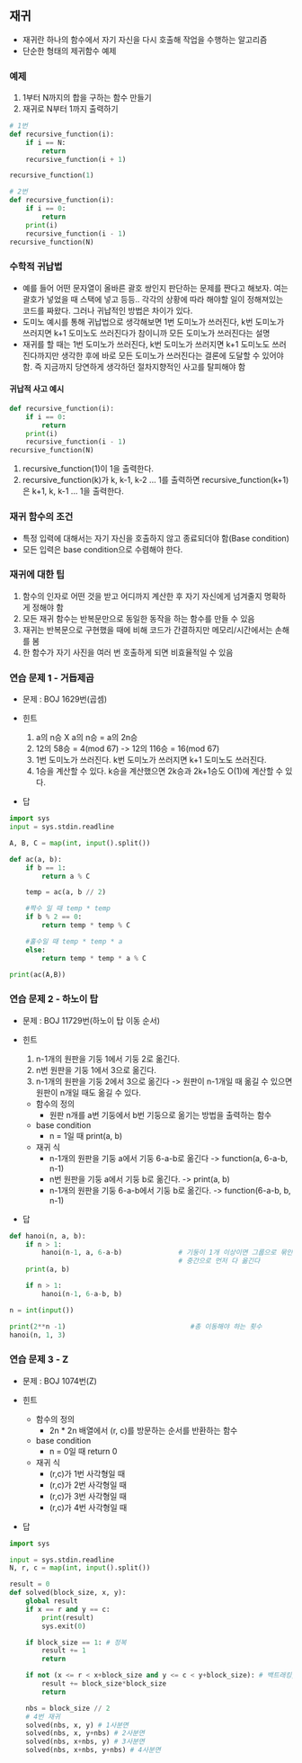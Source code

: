 ## 재귀

- 재귀란 하나의 함수에서 자기 자신을 다시 호출해 작업을 수행하는 알고리즘
- 단순한 형태의 제귀함수 예제

### 예제

1. 1부터 N까지의 합을 구하는 함수 만들기
2. 재귀로 N부터 1까지 출력하기

```python
# 1번
def recursive_function(i):
    if i == N:
        return
    recursive_function(i + 1)

recursive_function(1)

# 2번
def recursive_function(i):
    if i == 0:
        return
    print(i)
    recursive_function(i - 1)
recursive_function(N)
```

### 수학적 귀납법

- 예를 들어 어떤 문자열이 올바른 괄호 쌍인지 판단하는 문제를 짠다고 해보자. 여는 괄호가 넣었을 때 스택에 넣고 등등.. 각각의 상황에 따라 해야할 일이 정해져있는 코드를 짜왔다. 그러나 귀납적인 방법은 차이가 있다.
- 도미노 예시를 통해 귀납법으로 생각해보면 1번 도미노가 쓰러진다, k번 도미노가 쓰러지면 k+1 도미노도 쓰러진다가 참이니까 모든 도미노가 쓰러진다는 설명
- 재귀를 할 때는 1번 도미노가 쓰러진다, k번 도미노가 쓰러지면 k+1 도미노도 쓰러진다까지만 생각한 후에 바로 모든 도미노가 쓰러진다는 결론에 도달할 수 있어야 함. 즉 지금까지 당연하게 생각하던 절차지향적인 사고를 탈피해야 함

#### 귀납적 사고 예시

```python
def recursive_function(i):
    if i == 0:
        return
    print(i)
    recursive_function(i - 1)
recursive_function(N)
```

1. recursive_function(1)이 1을 출력한다.
2. recursive_function(k)가 k, k-1, k-2 ... 1를 출력하면 recursive_function(k+1)은 k+1, k, k-1 ... 1을 출력한다.

### 재귀 함수의 조건

- 특정 입력에 대해서는 자기 자신을 호출하지 않고 종료되더야 함(Base condition)
- 모든 입력은 base condition으로 수렴해야 한다.

### 재귀에 대한 팁

1. 함수의 인자로 어떤 것을 받고 어디까지 계산한 후 자기 자신에게 넘겨줄지 명확하게 정해야 함
2. 모든 재귀 함수는 반복문만으로 동일한 동작을 하는 함수를 만들 수 있음
3. 재귀는 반복문으로 구현했을 때에 비해 코드가 간결하지만 메모리/시간에서는 손해를 봄
4. 한 함수가 자기 사진을 여러 번 호출하게 되면 비효율적일 수 있음

### 연습 문제 1 - 거듭제곱

- 문제 : BOJ 1629번(곱셈)
- 힌트

  1. a의 n승 X a의 n승 = a의 2n승
  2. 12의 58승 = 4(mod 67) -> 12의 116승 = 16(mod 67)
  3. 1번 도미노가 쓰러진다. k번 도미노가 쓰러지면 k+1 도미노도 쓰러진다.
  4. 1승을 계산할 수 있다. k승을 계산했으면 2k승과 2k+1승도 O(1)에 계산할 수 있다.

- 답

```python
import sys
input = sys.stdin.readline

A, B, C = map(int, input().split())

def ac(a, b):
    if b == 1:
        return a % C

    temp = ac(a, b // 2)

    #짝수 일 때 temp * temp
    if b % 2 == 0:
        return temp * temp % C

    #홀수일 때 temp * temp * a
    else:
        return temp * temp * a % C

print(ac(A,B))
```

### 연습 문제 2 - 하노이 탑

- 문제 : BOJ 11729번(하노이 탑 이동 순서)
- 힌트

  1. n-1개의 원판을 기둥 1에서 기둥 2로 옮긴다.
  2. n번 원판을 기둥 1에서 3으로 옮긴다.
  3. n-1개의 원판을 기둥 2에서 3으로 옮긴다
     -> 원판이 n-1개일 때 옮길 수 있으면 원판이 n개일 때도 옮길 수 있다.

  - 함수의 정의
    - 원판 n개를 a번 기둥에서 b번 기둥으로 옮기는 방법을 출력하는 함수
  - base condition
    - n = 1일 때 print(a, b)
  - 재귀 식
    - n-1개의 원판을 기둥 a에서 기둥 6-a-b로 옮긴다 -> function(a, 6-a-b, n-1)
    - n번 원판을 기둥 a에서 기둥 b로 옮긴다. -> print(a, b)
    - n-1개의 원판을 기둥 6-a-b에서 기둥 b로 옮긴다. -> function(6-a-b, b, n-1)

- 답

```python
def hanoi(n, a, b):
    if n > 1:
        hanoi(n-1, a, 6-a-b)              # 기둥이 1개 이상이면 그룹으로 묶인 n-1개 원판을
                                          # 중간으로 먼저 다 옮긴다
    print(a, b)

    if n > 1:
        hanoi(n-1, 6-a-b, b)

n = int(input())

print(2**n -1)                               #총 이동해야 하는 횟수
hanoi(n, 1, 3)
```

### 연습 문제 3 - Z

- 문제 : BOJ 1074번(Z)
- 힌트

  - 함수의 정의
    - 2n \* 2n 배열에서 (r, c)를 방문하는 순서를 반환하는 함수
  - base condition
    - n = 0일 때 return 0
  - 재귀 식
    - (r,c)가 1번 사각형일 때
    - (r,c)가 2번 사각형일 때
    - (r,c)가 3번 사각형일 때
    - (r,c)가 4번 사각형일 때

- 답

```python
import sys

input = sys.stdin.readline
N, r, c = map(int, input().split())

result = 0
def solved(block_size, x, y):
    global result
    if x == r and y == c:
        print(result)
        sys.exit(0)

    if block_size == 1: # 정복
        result += 1
        return

    if not (x <= r < x+block_size and y <= c < y+block_size): # 백트래킹, 가지치기
        result += block_size*block_size
        return

    nbs = block_size // 2
    # 4번 재귀
    solved(nbs, x, y) # 1사분면
    solved(nbs, x, y+nbs) # 2사분면
    solved(nbs, x+nbs, y) # 3사분면
    solved(nbs, x+nbs, y+nbs) # 4사분면
```

